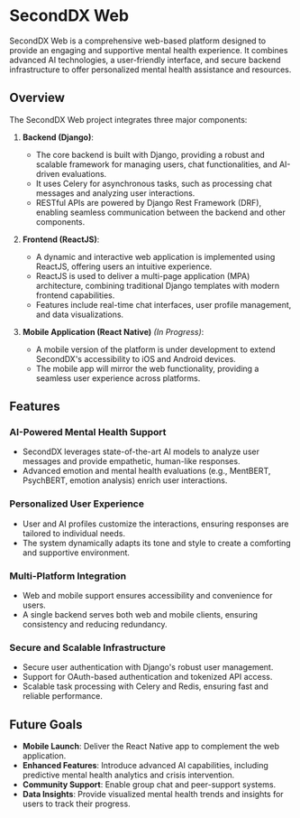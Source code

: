 # SecondDX Web

SecondDX Web is a comprehensive web-based platform designed to provide an
engaging and supportive mental health experience. It combines advanced AI
technologies, a user-friendly interface, and secure backend infrastructure to
offer personalized mental health assistance and resources.

## Overview

The SecondDX Web project integrates three major components:

1. **Backend (Django)**:

   - The core backend is built with Django, providing a robust and scalable
     framework for managing users, chat functionalities, and AI-driven
     evaluations.
   - It uses Celery for asynchronous tasks, such as processing chat messages and
     analyzing user interactions.
   - RESTful APIs are powered by Django Rest Framework (DRF), enabling seamless
     communication between the backend and other components.

2. **Frontend (ReactJS)**:

   - A dynamic and interactive web application is implemented using ReactJS,
     offering users an intuitive experience.
   - ReactJS is used to deliver a multi-page application (MPA) architecture,
     combining traditional Django templates with modern frontend capabilities.
   - Features include real-time chat interfaces, user profile management, and
     data visualizations.

3. **Mobile Application (React Native)** _(In Progress)_:
   - A mobile version of the platform is under development to extend SecondDX's
     accessibility to iOS and Android devices.
   - The mobile app will mirror the web functionality, providing a seamless user
     experience across platforms.

## Features

### AI-Powered Mental Health Support

- SecondDX leverages state-of-the-art AI models to analyze user messages and
  provide empathetic, human-like responses.
- Advanced emotion and mental health evaluations (e.g., MentBERT, PsychBERT,
  emotion analysis) enrich user interactions.

### Personalized User Experience

- User and AI profiles customize the interactions, ensuring responses are
  tailored to individual needs.
- The system dynamically adapts its tone and style to create a comforting and
  supportive environment.

### Multi-Platform Integration

- Web and mobile support ensures accessibility and convenience for users.
- A single backend serves both web and mobile clients, ensuring consistency and
  reducing redundancy.

### Secure and Scalable Infrastructure

- Secure user authentication with Django's robust user management.
- Support for OAuth-based authentication and tokenized API access.
- Scalable task processing with Celery and Redis, ensuring fast and reliable
  performance.

## Future Goals

- **Mobile Launch**: Deliver the React Native app to complement the web
  application.
- **Enhanced Features**: Introduce advanced AI capabilities, including
  predictive mental health analytics and crisis intervention.
- **Community Support**: Enable group chat and peer-support systems.
- **Data Insights**: Provide visualized mental health trends and insights for
  users to track their progress.
